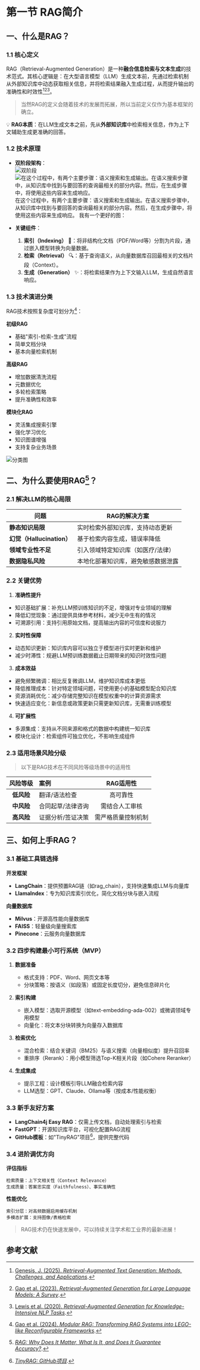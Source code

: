 # 第一节 RAG简介

## 一、什么是RAG？

### 1.1 核心定义

RAG（Retrieval-Augmented Generation）是一种**融合信息检索与文本生成**的技术范式。其核心逻辑是：在大型语言模型（LLM）生成文本前，先通过检索机制从外部知识库中动态获取相关信息，并将检索结果融入生成过程，从而提升输出的准确性和时效性[^1][^2][^3]。

> 当然RAG的定义会随着技术的发展而拓展，所以当前定义仅作为基本框架的确立。

💡 **RAG本质**：在LLM生成文本之前，先从**外部知识库**中检索相关信息，作为上下文辅助生成更准确的回答。

### 1.2 技术原理

- **双阶段架构**：  
![双阶段](./images/1_1.svg)
![在这个过程中，有两个主要步骤：语义搜索和生成输出。在语义搜索步骤中，从知识库中找到与要回答的查询最相关的部分内容。然后，在生成步骤中，将使用这些内容来生成响应。](./images/v2-c18bbf79b4f59411735255db5a90fbf6_1440w.jpg)
在这个过程中，有两个主要步骤：语义搜索和生成输出。在语义搜索步骤中，从知识库中找到与要回答的查询最相关的部分内容。然后，在生成步骤中，将使用这些内容来生成响应。
我有一个更好的图：

- **关键组件**：
  1. **索引（Indexing）** 📑：将非结构化文档（PDF/Word等）分割为片段，通过嵌入模型转换为向量数据。
  2. **检索（Retrieval）** 🔍️：基于查询语义，从向量数据库召回最相关的文档片段（Context）。
  3. **生成（Generation）** ✨：将检索结果作为上下文输入LLM，生成自然语言响应。

### 1.3 技术演进分类

RAG技术按照复杂度可划分为[^4]：

**初级RAG**
- 基础"索引-检索-生成"流程
- 简单文档分块
- 基本向量检索机制

**高级RAG**
- 增加数据清洗流程
- 元数据优化
- 多轮检索策略
- 提升准确性和效率

**模块化RAG**
- 灵活集成搜索引擎
- 强化学习优化
- 知识图谱增强
- 支持复杂业务场景

![分类图](./images/1_1_2.webp)

## 二、为什么要使用RAG[^5]？

### 2.1 解决LLM的核心局限 

| 问题 | RAG的解决方案 |
|---------------------|----------------------------------|
| **静态知识局限** | 实时检索外部知识库，支持动态更新 |
| **幻觉（Hallucination）** | 基于检索内容生成，错误率降低 |
| **领域专业性不足** | 引入领域特定知识库（如医疗/法律） |
| **数据隐私风险** | 本地化部署知识库，避免敏感数据泄露 |

### 2.2 关键优势 

1. **准确性提升**
- 知识基础扩展：补充LLM预训练知识的不足，增强对专业领域的理解
- 降低幻觉现象：通过提供具体参考材料，减少无中生有的情况
- 可溯源引用：支持引用原始文档，提高输出内容的可信度和说服力

2. **实时性保障**
- 动态知识更新：知识库内容可以独立于模型进行实时更新和维护
- 减少时滞性：规避LLM预训练数据截止日期带来的知识时效性问题

3. **成本效益**
- 避免频繁微调：相比反复微调LLM，维护知识库成本更低
- 降低推理成本：针对特定领域问题，可使用更小的基础模型配合知识库
- 资源消耗优化：减少存储完整知识在模型权重中的计算资源需求
- 快速适应变化：新信息或政策更新只需更新知识库，无需重训练模型

4. **可扩展性**
- 多源集成：支持从不同来源和格式的数据中构建统一知识库
- 模块化设计：检索组件可独立优化，不影响生成组件

### 2.3 适用场景风险分级 

> 以下是RAG技术在不同风险等级场景中的适用性

| 风险等级 | 案例 | RAG适用性 |
|:--------:|:------------------------------|:--------------------------:|
| **低风险** | 翻译/语法检查 | 高可靠性 |
| **中风险** | 合同起草/法律咨询 | 需结合人工审核 |
| **高风险** | 证据分析/签证决策 | 需严格质量控制机制 |

## 三、如何上手RAG？

### 3.1 基础工具链选择

**开发框架**
- **LangChain**：提供预置RAG链（如rag_chain），支持快速集成LLM与向量库
- **LlamaIndex**：专为知识库索引优化，简化文档分块与嵌入流程

**向量数据库**
- **Milvus**：开源高性能向量数据库
- **FAISS**：轻量级向量搜索库
- **Pinecone**：云服务向量数据库

### 3.2 四步构建最小可行系统（MVP）

1. **数据准备**
   - 格式支持：PDF、Word、网页文本等
   - 分块策略：按语义（如段落）或固定长度切分，避免信息碎片化

2. **索引构建**
   - 嵌入模型：选取开源模型（如text-embedding-ada-002）或微调领域专用模型
   - 向量化：将文本分块转换为向量存入数据库

3. **检索优化**
   - 混合检索：结合关键词（BM25）与语义搜索（向量相似度）提升召回率
   - 重排序（Rerank）：用小模型筛选Top-K相关片段（如Cohere Reranker）

4. **生成集成**
   - 提示工程：设计模板引导LLM融合检索内容
   - LLM选型：GPT、Claude、Ollama等（按成本/性能权衡）

### 3.3 新手友好方案

- **LangChain4j Easy RAG**：仅需上传文档，自动处理索引与检索
- **FastGPT**：开源知识库平台，可视化配置RAG流程
- **GitHub模板**：如"TinyRAG"项目[^6]，提供完整代码

### 3.4 进阶调优方向

**评估指标**
```
检索质量：上下文相关性（Context Relevance）
生成质量：答案忠实度（Faithfulness）、事实准确性
```

**性能优化**
```
索引分层：对高频数据启用缓存机制
多模态扩展：支持图像/表格检索
```

> RAG技术仍在快速发展中，可以持续关注学术和工业界的最新进展！

## 参考文献

[^1]: [Genesis, J. (2025). *Retrieval-Augmented Text Generation: Methods, Challenges, and Applications*](https://www.researchgate.net/publication/391141346_Retrieval-Augmented_Generation_Methods_Applications_and_Challenges).

[^2]: [Gao et al. (2023). *Retrieval-Augmented Generation for Large Language Models: A Survey*](https://arxiv.org/abs/2312.10997).

[^3]: [Lewis et al. (2020). *Retrieval-Augmented Generation for Knowledge-Intensive NLP Tasks*](https://arxiv.org/abs/2005.11401). 

[^4]: [Gao et al. (2024). *Modular RAG: Transforming RAG Systems into LEGO-like Reconfigurable Frameworks*](https://arxiv.org/abs/2407.21059).

[^5]: [*RAG: Why Does It Matter, What Is It, and Does It Guarantee Accuracy?*](https://www.lawdroidmanifesto.com/p/rag-why-does-it-matter-what-is-it).

[^6]: [*TinyRAG: GitHub项目*](https://github.com/KMnO4-zx/TinyRAG). 
